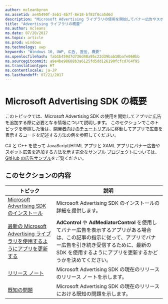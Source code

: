 ```yaml
---
author: mcleanbyron
ms.assetid: ae45490f-3eb1-4b7f-8e18-bf82f0ca5d6d
description: "Microsoft Advertising ライブラリの使用を開始してバナー広告やスポット広告をアプリに追加する際に必要となる情報を確認してください。"
title: "Advertising ライブラリの概要"
ms.author: mcleans
ms.date: 07/20/2017
ms.topic: article
ms.prod: windows
ms.technology: uwp
keywords: "Windows 10, UWP, 広告, 宣伝, 概要"
ms.openlocfilehash: fab1b459d7d736d48a95c22d39bab10bafe060bb
ms.sourcegitcommit: a9e4be98688b3a6125fd5dd126190fcfcd764f95
ms.translationtype: HT
ms.contentlocale: ja-JP
ms.lasthandoff: 07/21/2017
---
```

# <a name="get-started-with-the-microsoft-advertising-sdk"></a>Microsoft Advertising SDK の概要

このトピックでは、Microsoft Advertising SDK の使用を開始してアプリに広告を追加する際に必要となる情報について説明します。 このセクションでこのトピックを参照した後は、[開発者向けのチュートリアル](developer-walkthroughs.md)に移動してアプリで広告を表示するコードを記述する方法の例を参照してください。

C# と C++ を使って JavaScript/HTML アプリと XAML アプリにバナー広告やスポット広告を追加する方法を示す完全なサンプル プロジェクトについては、[GitHub の広告サンプル](http://aka.ms/githubads)をご覧ください。


## <a name="in-this-section"></a>このセクションの内容

| トピック                                                                                                       | 説明                 |
|-------------------------------------------------------------------------------------------------------------|-----------------------------|
| [Microsoft Advertising SDK のインストール](install-the-microsoft-advertising-libraries.md) |  Microsoft Advertising SDK のインストールの詳細を提供します。  |
| [最新の Microsoft Advertising ライブラリを使用するようにアプリを更新する](update-your-app-to-the-latest-advertising-libraries.md)  | **AdControl** や **AdMediatorControl** を使用してバナー広告を表示するアプリがある場合は、この記事の指示に従って、アプリでバナー広告を引き続き受信するために、最新の SDK を使用するようにアプリを更新するかどうかを決めてください。  |
| [リリース ノート](release-notes-for-the-advertising-libraries.md)         |  Microsoft Advertising SDK の現在のリリースのリリース ノートを示します。   |
| [既知の問題](known-issues-for-the-advertising-libraries.md)      |  Microsoft Advertising SDK の現在のリリースにおける既知の問題を示します。   |
